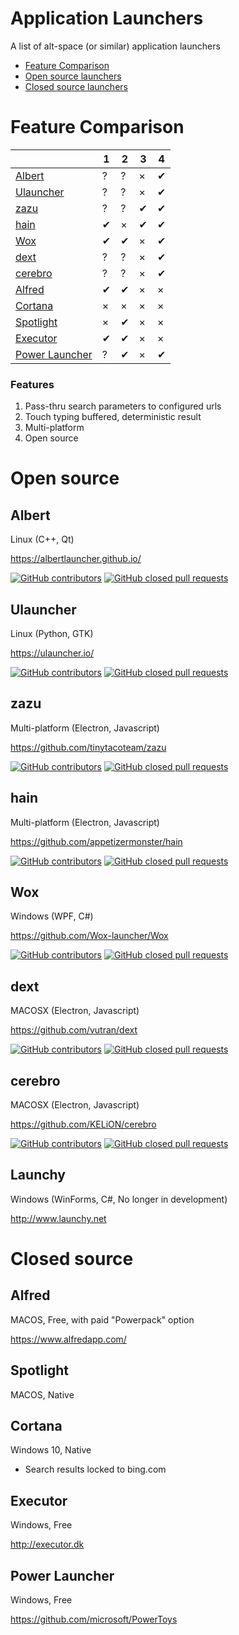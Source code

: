 # Application Launchers

A list of alt-space (or similar) application launchers

- [Feature Comparison](#feature-comparison)
- [Open source launchers](#open-source)
- [Closed source launchers](#closed-source)

# Feature Comparison

|                             | 1   | 2   | 3   | 4   |
| --------------------------- | --- | --- | --- | --- |
| [Albert](#ulauncher)        | ?   | ?   | ×   | ✔   |
| [Ulauncher](#ulauncher)     | ?   | ?   | ×   | ✔   |
| [zazu](#zazu)               | ?   | ?   | ✔   | ✔   |
| [hain](#hain)               | ✔   | ×   | ✔   | ✔   |
| [Wox](#wox)                 | ✔   | ✔   | ×   | ✔   |
| [dext](#dext)               | ?   | ?   | ×   | ✔   |
| [cerebro](#cerebro)         | ?   | ?   | ×   | ✔   |
| [Alfred](#alfred)           | ✔   | ✔   | ×   | ×   |
| [Cortana](#cortana)         | ×   | ×   | ×   | ×   |
| [Spotlight](#spotlight)     | ×   | ✔   | ×   | ×   |
| [Executor](#executor)       | ✔   | ✔   | ×   | ×   |
| [Power Launcher](#executor) | ?   | ✔   | ×   | ✔   |

### Features

1. Pass-thru search parameters to configured urls
2. Touch typing buffered, deterministic result
3. Multi-platform
4. Open source

# Open source

## Albert

Linux (C++, Qt)

https://albertlauncher.github.io/

[![GitHub contributors](https://img.shields.io/github/contributors/albertlauncher/albert.svg)](https://github.com/albertlauncher/albert)
[![GitHub closed pull requests](https://img.shields.io/github/issues-pr-closed/albertlauncher/albert.svg)](https://github.com/albertlauncher/albert)

## Ulauncher

Linux (Python, GTK)

https://ulauncher.io/

[![GitHub contributors](https://img.shields.io/github/contributors/Ulauncher/Ulauncher.svg)](https://github.com/Ulauncher/Ulauncher)
[![GitHub closed pull requests](https://img.shields.io/github/issues-pr-closed/Ulauncher/Ulauncher.svg)](https://github.com/Ulauncher/Ulauncher)

## zazu

Multi-platform (Electron, Javascript)

https://github.com/tinytacoteam/zazu

[![GitHub contributors](https://img.shields.io/github/contributors/tinytacoteam/zazu.svg)](https://github.com/tinytacoteam/zazu)
[![GitHub closed pull requests](https://img.shields.io/github/issues-pr-closed/tinytacoteam/zazu.svg)](https://github.com/tinytacoteam/zazu)

## hain

Multi-platform (Electron, Javascript)

https://github.com/appetizermonster/hain

[![GitHub contributors](https://img.shields.io/github/contributors/appetizermonster/hain.svg)](https://github.com/appetizermonster/hain)
[![GitHub closed pull requests](https://img.shields.io/github/issues-pr-closed/appetizermonster/hain.svg)](https://github.com/appetizermonster/hain)

## Wox

Windows (WPF, C#)

https://github.com/Wox-launcher/Wox

[![GitHub contributors](https://img.shields.io/github/contributors/Wox-launcher/Wox.svg)](https://github.com/Wox-launcher/Wox)
[![GitHub closed pull requests](https://img.shields.io/github/issues-pr-closed/Wox-launcher/Wox.svg)](https://github.com/Wox-launcher/Wox)

## dext

MACOSX (Electron, Javascript)

https://github.com/vutran/dext

[![GitHub contributors](https://img.shields.io/github/contributors/vutran/dext.svg)](https://github.com/vutran/dext)
[![GitHub closed pull requests](https://img.shields.io/github/issues-pr-closed/vutran/dext.svg)](https://github.com/vutran/dext)

## cerebro

MACOSX (Electron, Javascript)

https://github.com/KELiON/cerebro

[![GitHub contributors](https://img.shields.io/github/contributors/KELiON/cerebro.svg)](https://github.com/KELiON/cerebro)
[![GitHub closed pull requests](https://img.shields.io/github/issues-pr-closed/KELiON/cerebro.svg)](https://github.com/KELiON/cerebro)

## Launchy

Windows (WinForms, C#, No longer in development)

http://www.launchy.net

# Closed source

## Alfred

MACOS, Free, with paid "Powerpack" option

https://www.alfredapp.com/

## Spotlight

MACOS, Native

## Cortana

Windows 10, Native

- Search results locked to bing.com

## Executor

Windows, Free

http://executor.dk

## Power Launcher

Windows, Free

https://github.com/microsoft/PowerToys
